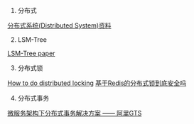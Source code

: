 1.  分布式

   [分布式系统(Distributed System)资料](https://github.com/ty4z2008/Qix/blob/master/ds.md)
   
2.  LSM-Tree

   [LSM-Tree paper](https://www.cs.umb.edu/~poneil/lsmtree.pdf)

3.  分布式锁

   [How to do distributed locking](https://martin.kleppmann.com/2016/02/08/how-to-do-distributed-locking.html)
   [基于Redis的分布式锁到底安全吗](http://zhangtielei.com/posts/blog-redlock-reasoning.html)

4.  分布式事务

   [微服务架构下分布式事务解决方案 —— 阿里GTS](https://yq.aliyun.com/articles/542020?spm=a2c4e.11163080.searchblog.9.e28f2ec1xpW1Ot)
